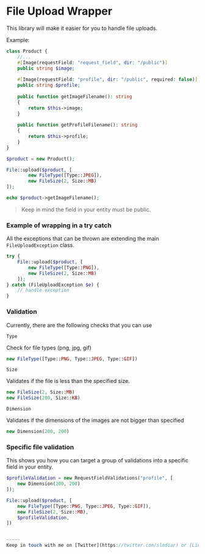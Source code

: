 # File Upload Wrapper

This library will make it easier for you to handle file uploads.

Example:

```php
class Product {
    //...
    #[Image(requestField: "request_field", dir: "/public")]
    public string $image;
    
    #[Image(requestField: "profile", dir: "/public", required: false)]
    public string $profile;
    
    public function getImageFilename(): string
    {
        return $this->image;
    }
    
    public function getProfileFilename(): string
    {
        return $this->profile;
    }
}
```

```php
$product = new Product();

File::upload($product, [
        new FileType([Type::JPEG]),
        new FileSize(2, Size::MB)
]);

echo $product->getImageFilename();
```

> Keep in mind the field in your entity must be public.


### Example of wrapping in a try catch
All the exceptions that can be thrown are extending the main `FileUploadException` class.

```php
try {
    File::upload($product, [
        new FileType([Type::PNG]),
        new FileSize(2, Size::MB)
    ]);
} catch (FileUploadException $e) {
    // handle exception
}
```

### Validation
Currently, there are the following checks that you can use 


`Type`

Check for file types (png, jpg, gif)
```php
new FileType([Type::PNG, Type::JPEG, Type::GIF])
```


`Size`

Validates if the file is less than the specified size.
```php
new FileSize(2, Size::MB)
new FileSize(200, Size::KB)
```


`Dimension`

Validates if the dimensions of the images are not bigger than specified
```php
new Dimension(200, 200)
```

### Specific file validation

This shows you how you can target a group of validations into a specific field in your entity.
```php
$profileValidation = new RequestFieldValidations("profile", [
    new Dimension(200, 200)
]);

File::upload($product, [
    new FileType([Type::PNG, Type::JPEG, Type::GIF]),
    new FileSize(2, Size::MB),
    $profileValidation,
])
```

```php

-----
Keep in touch with me on [Twitter](https://twitter.com/slmdiar) or [LinkedIn](https://www.linkedin.com/in/diarselimi)